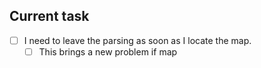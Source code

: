 ## Current task
- [ ] I need to leave the parsing as soon as I locate the map.
  - [ ] This brings a new problem if map
